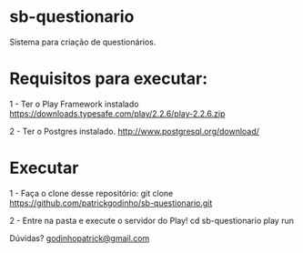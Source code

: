 # sb-questionario
Sistema para criação de questionários.

# Requisitos para executar:
1 - Ter o Play Framework instalado
https://downloads.typesafe.com/play/2.2.6/play-2.2.6.zip

2 - Ter o Postgres instalado.
http://www.postgresql.org/download/

# Executar
1 - Faça o clone desse repositório:
git clone https://github.com/patrickgodinho/sb-questionario.git

2 - Entre na pasta e execute o servidor do Play!
cd sb-questionario
play run


Dúvidas?
godinhopatrick@gmail.com
